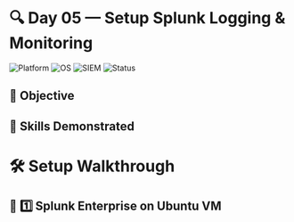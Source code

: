 # 🔍 Day 05 — Setup Splunk Logging & Monitoring

![Platform](https://img.shields.io/badge/platform-HyperV-blue?logo=windows)
![OS](https://img.shields.io/badge/Ubuntu-24.04.2%20LTS-orange?logo=ubuntu)
![SIEM](https://img.shields.io/badge/Splunk%20Enterprise-9.4.3-darkgreen?logo=splunk)
![Status](https://img.shields.io/badge/status-done-green)



## 🎯 Objective

## 🧠 Skills Demonstrated

# 🛠️ Setup Walkthrough

## 🐧 1️⃣ Splunk Enterprise on Ubuntu VM
